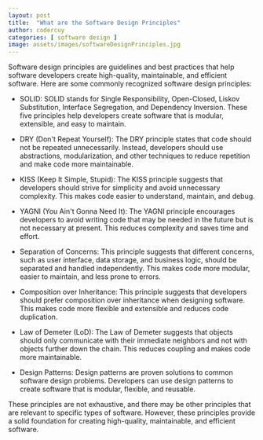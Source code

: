 ```yaml
---
layout: post
title:  "What are the Software Design Principles"
author: codercuy
categories: [ software design ]
image: assets/images/softwareDesignPrinciples.jpg
---
```


Software design principles are guidelines and best practices that help software developers create high-quality, maintainable, and efficient software. Here are some commonly recognized software design principles:

- SOLID: SOLID stands for Single Responsibility, Open-Closed, Liskov Substitution, Interface Segregation, and Dependency Inversion. These five principles help developers create software that is modular, extensible, and easy to maintain.

- DRY (Don't Repeat Yourself): The DRY principle states that code should not be repeated unnecessarily. Instead, developers should use abstractions, modularization, and other techniques to reduce repetition and make code more maintainable.

- KISS (Keep It Simple, Stupid): The KISS principle suggests that developers should strive for simplicity and avoid unnecessary complexity. This makes code easier to understand, maintain, and debug.

- YAGNI (You Ain't Gonna Need It): The YAGNI principle encourages developers to avoid writing code that may be needed in the future but is not necessary at present. This reduces complexity and saves time and effort.

- Separation of Concerns: This principle suggests that different concerns, such as user interface, data storage, and business logic, should be separated and handled independently. This makes code more modular, easier to maintain, and less prone to errors.

- Composition over Inheritance: This principle suggests that developers should prefer composition over inheritance when designing software. This makes code more flexible and extensible and reduces code duplication.

- Law of Demeter (LoD): The Law of Demeter suggests that objects should only communicate with their immediate neighbors and not with objects further down the chain. This reduces coupling and makes code more maintainable.

- Design Patterns: Design patterns are proven solutions to common software design problems. Developers can use design patterns to create software that is modular, flexible, and reusable.

These principles are not exhaustive, and there may be other principles that are relevant to specific types of software. However, these principles provide a solid foundation for creating high-quality, maintainable, and efficient software.
